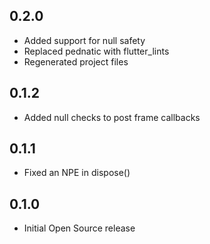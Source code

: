 ## 0.2.0
* Added support for null safety
* Replaced pednatic with flutter_lints
* Regenerated project files 

## 0.1.2

* Added null checks to post frame callbacks

## 0.1.1

* Fixed an NPE in dispose()

## 0.1.0

* Initial Open Source release
